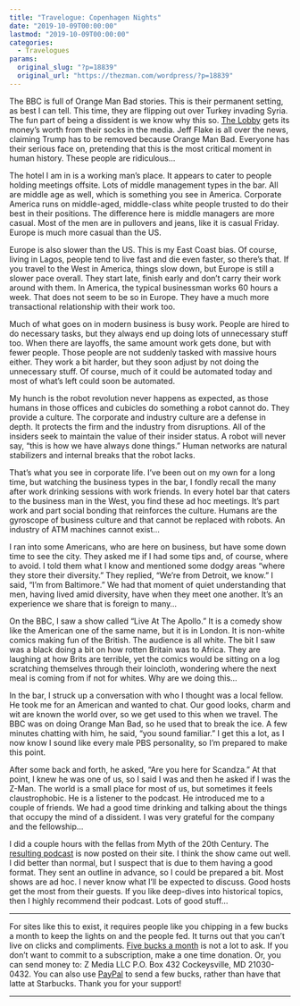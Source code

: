 ```yaml
---
title: "Travelogue: Copenhagen Nights"
date: "2019-10-09T00:00:00"
lastmod: "2019-10-09T00:00:00"
categories:
  - Travelogues
params:
  original_slug: "?p=18839"
  original_url: "https://thezman.com/wordpress/?p=18839"
---
```


The BBC is full of Orange Man Bad stories. This is their permanent
setting, as best I can tell. This time, they are flipping out over
Turkey invading Syria. The fun part of being a dissident is we know why
this so.
<a href="https://www.youtube.com/watch?v=ceCOhdgRBoc&amp;t=308s"
rel="noopener noreferrer" target="_blank">The Lobby</a> gets its money’s
worth from their socks in the media. Jeff Flake is all over the news,
claiming Trump has to be removed because Orange Man Bad. Everyone has
their serious face on, pretending that this is the most critical moment
in human history. These people are ridiculous…

The hotel I am in is a working man’s place. It appears to cater to
people holding meetings offsite. Lots of middle management types in the
bar. All are middle age as well, which is something you see in America.
Corporate America runs on middle-aged, middle-class white people trusted
to do their best in their positions. The difference here is middle
managers are more casual. Most of the men are in pullovers and jeans,
like it is casual Friday. Europe is much more casual than the US.

Europe is also slower than the US. This is my East Coast bias. Of
course, living in Lagos, people tend to live fast and die even faster,
so there’s that. If you travel to the West in America, things slow down,
but Europe is still a slower pace overall. They start late, finish early
and don’t carry their work around with them. In America, the typical
businessman works 60 hours a week. That does not seem to be so in
Europe. They have a much more transactional relationship with their work
too.

Much of what goes on in modern business is busy work. People are hired
to do necessary tasks, but they always end up doing lots of unnecessary
stuff too. When there are layoffs, the same amount work gets done, but
with fewer people. Those people are not suddenly tasked with massive
hours either. They work a bit harder, but they soon adjust by not doing
the unnecessary stuff. Of course, much of it could be automated today
and most of what’s left could soon be automated.

My hunch is the robot revolution never happens as expected, as those
humans in those offices and cubicles do something a robot cannot do.
They provide a culture. The corporate and industry culture are a defense
in depth. It protects the firm and the industry from disruptions. All of
the insiders seek to maintain the value of their insider status. A robot
will never say, “this is how we have always done things.” Human networks
are natural stabilizers and internal breaks that the robot lacks.

That’s what you see in corporate life. I’ve been out on my own for a
long time, but watching the business types in the bar, I fondly recall
the many after work drinking sessions with work friends. In every hotel
bar that caters to the business man in the West, you find these ad hoc
meetings. It’s part work and part social bonding that reinforces the
culture. Humans are the gyroscope of business culture and that cannot be
replaced with robots. An industry of ATM machines cannot exist…

I ran into some Americans, who are here on business, but have some down
time to see the city. They asked me if I had some tips and, of course,
where to avoid. I told them what I know and mentioned some dodgy areas
“where they store their diversity.” They replied, “We’re from Detroit,
we know.” I said, “I’m from Baltimore.” We had that moment of quiet
understanding that men, having lived amid diversity, have when they meet
one another. It’s an experience we share that is foreign to many…

On the BBC, I saw a show called “Live At The Apollo.” It is a comedy
show like the American one of the same name, but it is in London. It is
non-white comics making fun of the British. The audience is all white.
The bit I saw was a black doing a bit on how rotten Britain was to
Africa. They are laughing at how Brits are terrible, yet the comics
would be sitting on a log scratching themselves through their loincloth,
wondering where the next meal is coming from if not for whites. Why are
we doing this…

In the bar, I struck up a conversation with who I thought was a local
fellow. He took me for an American and wanted to chat. Our good looks,
charm and wit are known the world over, so we get used to this when we
travel. The BBC was on doing Orange Man Bad, so he used that to break
the ice. A few minutes chatting with him, he said, “you sound familiar.”
I get this a lot, as I now know I sound like every male PBS personality,
so I’m prepared to make this point.

After some back and forth, he asked, “Are you here for Scandza.” At that
point, I knew he was one of us, so I said I was and then he asked if I
was the Z-Man. The world is a small place for most of us, but sometimes
it feels claustrophobic. He is a listener to the podcast. He introduced
me to a couple of friends. We had a good time drinking and talking about
the things that occupy the mind of a dissident. I was very grateful for
the company and the fellowship…

I did a couple hours with the fellas from Myth of the 20th Century. The
<a
href="https://myth20c.wordpress.com/2019/10/09/the-z-man-reaching-the-tipping-point/"
rel="noopener noreferrer" target="_blank">resulting podcast</a> is now
posted on their site. I think the show came out well. I did better than
normal, but I suspect that is due to them having a good format. They
sent an outline in advance, so I could be prepared a bit. Most shows are
ad hoc. I never know what I’ll be expected to discuss. Good hosts get
the most from their guests. If you like deep-dives into historical
topics, then I highly recommend their podcast. Lots of good stuff…

------------------------------------------------------------------------

For sites like this to exist, it requires people like you chipping in a
few bucks a month to keep the lights on and the people fed. It turns out
that you can’t live on clicks and compliments.
<a href="https://www.subscribestar.com/the-z-blog"
rel="noopener noreferrer" target="_blank">Five bucks a month</a> is not
a lot to ask. If you don’t want to commit to a subscription, make a one
time donation. Or, you can send money to: Z Media LLC P.O. Box 432
Cockeysville, MD 21030-0432. You can also use <a
href="https://www.paypal.com/cgi-bin/webscr?cmd=_s-xclick&amp;hosted_button_id=UDAS2Q8JYA6CN&amp;source=url"
rel="noopener noreferrer" target="_blank">PayPal</a> to send a few
bucks, rather than have that latte at Starbucks. Thank you for your
support!

------------------------------------------------------------------------

